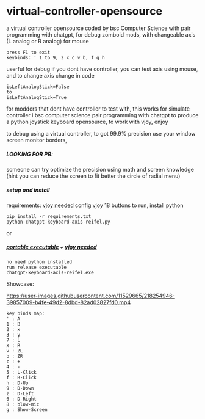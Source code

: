 # virtual-controller-opensource
a virtual controller opensource coded by bsc Computer Science with pair programming with chatgpt, for debug zomboid mods, with changeable axis (L analog or R analog) for mouse

```
press F1 to exit
keybinds: ' 1 to 9, z x c v b, f g h
```

userful for debug if you dont have controller, you can test axis using mouse, and to change axis change in code
```
isLeftAnalogStick=False
to
isLeftAnalogStick=True
``` 
for modders that dont have controller to test with, this works for simulate controller
i bsc computer science pair programming with chatgpt to produce a python joystick keyboard opensource, to work with vjoy, enjoy

to debug using a virtual controller, to got 99.9% precision use your window screen monitor borders, 

##### LOOKING FOR PR: 
someone can try optimize the precision using math and screen knowledge (hint you can reduce the screen to fit better the circle of radial menu)

##### setup and install
requirements: [vjoy needed](https://sourceforge.net/projects/vjoystick/files/latest/download) 
config vjoy 18 buttons 
to run, install python

```
pip install -r requirements.txt
python chatgpt-keyboard-axis-reifel.py
```
or
##### [portable executable](https://github.com/rslgp/virtual-controller-opensource/releases/download/v1.0/chatgpt-keyboard-axis-reifel.exe) + [vjoy needed](https://sourceforge.net/projects/vjoystick/files/latest/download) 
```
no need python installed
run release executable
chatgpt-keyboard-axis-reifel.exe
```

Showcase:



https://user-images.githubusercontent.com/11529665/218254946-39857009-b4fe-49d2-8dbd-82ad02827fd0.mp4

```
key binds map:
' : A
1 : B
2 : x
3 : y
7 : L
x : R
v : ZL
b : ZR
c : +
4 : -
5 : L-Click
f : R-Click
h : D-Up
9 : D-Down
z : D-Left
6 : D-Right
8 : blow-mic
g : Show-Screen
```


